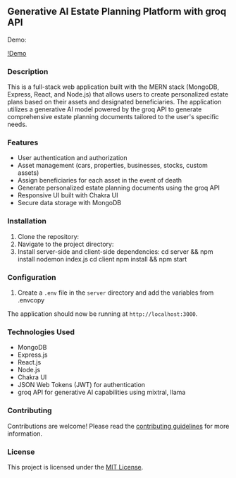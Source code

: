 ## Generative AI Estate Planning Platform with groq API
Demo: 

[!Demo](https://github.com/ashmitg/AiEstate/assets/84148720/58fe8077-2fc0-4e87-8f04-cf6eb2d51c7c)

### Description

This is a full-stack web application built with the MERN stack (MongoDB, Express, React, and Node.js) that allows users to create personalized estate plans based on their assets and designated beneficiaries. The application utilizes a generative AI model powered by the groq API to generate comprehensive estate planning documents tailored to the user's specific needs.

### Features

- User authentication and authorization
- Asset management (cars, properties, businesses, stocks, custom assets)
- Assign beneficiaries for each asset in the event of death
- Generate personalized estate planning documents using the groq API
- Responsive UI built with Chakra UI
- Secure data storage with MongoDB

### Installation

1. Clone the repository:
2. Navigate to the project directory:
3. Install server-side and client-side dependencies:
   cd server && npm install nodemon index.js
   cd client npm install && npm start

### Configuration

1. Create a `.env` file in the `server` directory and add the variables from .envcopy

The application should now be running at `http://localhost:3000`.

### Technologies Used

- MongoDB
- Express.js
- React.js
- Node.js
- Chakra UI
- JSON Web Tokens (JWT) for authentication
- groq API for generative AI capabilities using mixtral, llama

### Contributing

Contributions are welcome! Please read the [contributing guidelines](CONTRIBUTING.md) for more information.

### License

This project is licensed under the [MIT License](LICENSE).
